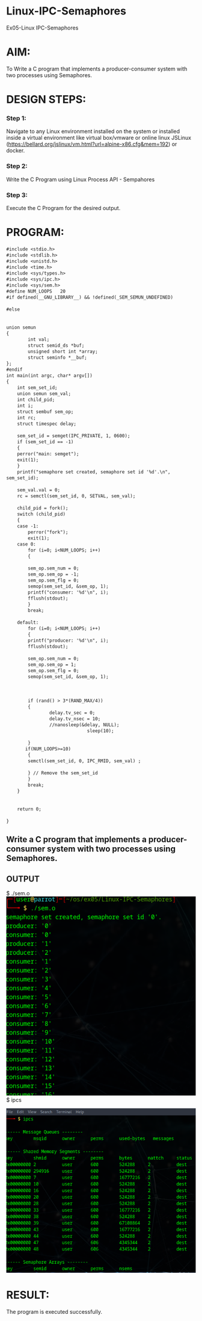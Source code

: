 # Linux-IPC-Semaphores
Ex05-Linux IPC-Semaphores

# AIM:
To Write a C program that implements a producer-consumer system with two processes using Semaphores.

# DESIGN STEPS:

### Step 1:

Navigate to any Linux environment installed on the system or installed inside a virtual environment like virtual box/vmware or online linux JSLinux (https://bellard.org/jslinux/vm.html?url=alpine-x86.cfg&mem=192) or docker.

### Step 2:

Write the C Program using Linux Process API - Sempahores

### Step 3:

Execute the C Program for the desired output. 

# PROGRAM:
```
#include <stdio.h>	  
#include <stdlib.h>      
#include <unistd.h>	 
#include <time.h>	 
#include <sys/types.h>   
#include <sys/ipc.h>     
#include <sys/sem.h>	 
#define NUM_LOOPS	20	 
#if defined(__GNU_LIBRARY__) && !defined(_SEM_SEMUN_UNDEFINED)

#else


union semun 
{
        int val;                    
        struct semid_ds *buf;       
        unsigned short int *array; 
        struct seminfo *__buf;     
};
#endif
int main(int argc, char* argv[])
{
    int sem_set_id;	      
    union semun sem_val;      
    int child_pid;	      
    int i;		     
    struct sembuf sem_op;     
    int rc;		      
    struct timespec delay;    

    sem_set_id = semget(IPC_PRIVATE, 1, 0600);
    if (sem_set_id == -1) 
    {
	perror("main: semget");
	exit(1);
    }
    printf("semaphore set created, semaphore set id '%d'.\n", sem_set_id);
   
    sem_val.val = 0;
    rc = semctl(sem_set_id, 0, SETVAL, sem_val);
    
    child_pid = fork();
    switch (child_pid) 
    {
	case -1:	
	    perror("fork");
	    exit(1);
    case 0:		
	    for (i=0; i<NUM_LOOPS; i++) 
	    {
		
		sem_op.sem_num = 0;
		sem_op.sem_op = -1;
		sem_op.sem_flg = 0;
		semop(sem_set_id, &sem_op, 1);
		printf("consumer: '%d'\n", i);
		fflush(stdout);
	    }
	    break;

	default:	
	    for (i=0; i<NUM_LOOPS; i++) 
	    {
		printf("producer: '%d'\n", i);
		fflush(stdout);
		
		sem_op.sem_num = 0;
        sem_op.sem_op = 1;
		sem_op.sem_flg = 0;
		semop(sem_set_id, &sem_op, 1);
		
		
		
		if (rand() > 3*(RAND_MAX/4)) 
		{
	    	    delay.tv_sec = 0;
	    	    delay.tv_nsec = 10;
	    	    //nanosleep(&delay, NULL);
		                      sleep(10); 
		    
		}
       if(NUM_LOOPS>=10)   
        {
	    semctl(sem_set_id, 0, IPC_RMID, sem_val) ;
            
        } // Remove the sem_set_id
	    }
        break;
    }


    return 0;
    
}

```

## Write a C program that implements a producer-consumer system with two processes using Semaphores.




## OUTPUT
$ ./sem.o 
![alt text](sem.png)
$ ipcs



![alt text](ipcs.png)

# RESULT:
The program is executed successfully.
